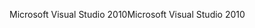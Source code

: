 <span data-ttu-id="82166-101">Microsoft Visual Studio 2010</span><span class="sxs-lookup"><span data-stu-id="82166-101">Microsoft Visual Studio 2010</span></span>